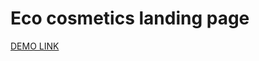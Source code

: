 # Eco cosmetics landing page


  [DEMO LINK](https://FANTAZER-NURE.github.io/Eco-cosmetics_landing/)
